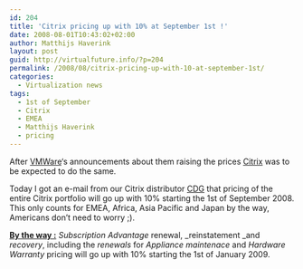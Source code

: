 ```yaml
---
id: 204
title: 'Citrix pricing up with 10% at September 1st !'
date: 2008-08-01T10:43:02+02:00
author: Matthijs Haverink
layout: post
guid: http://virtualfuture.info/?p=204
permalink: /2008/08/citrix-pricing-up-with-10-at-september-1st/
categories:
  - Virtualization news
tags:
  - 1st of September
  - Citrix
  - EMEA
  - Matthijs Haverink
  - pricing
---
```

After <a href="http://www.vmware.com" target="_blank">VMWare</a>&#8216;s announcements about them raising the prices <a href="http://www.citrix.com" target="_blank">Citrix</a> was to be expected to do the same.

Today I got an e-mail from our Citrix distributor <a href="http://www.cdg.nl" target="_blank">CDG</a> that pricing of the entire Citrix portfolio will go up with 10% starting the 1st of September 2008. This only counts for <!--more-->EMEA, Africa, Asia Pacific and Japan by the way, Americans don&#8217;t need to worry ;).

<span style="text-decoration: underline;"><strong>By the way :</strong></span> _Subscription Advantage_ renewal, _reinstatement _and _recovery_, including the _renewals_ for _Appliance_ _maintenace_ and _Hardware_ _Warranty_ pricing will go up with 10% starting the 1st of January 2009.